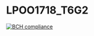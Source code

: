 # LPOO1718_T6G2


[![BCH compliance](https://bettercodehub.com/edge/badge/diogomotapinto/LPOO1718_T6G2?branch=master&token=9553e339091d69cf97312db432f2f45e32868d44)](https://bettercodehub.com/)

